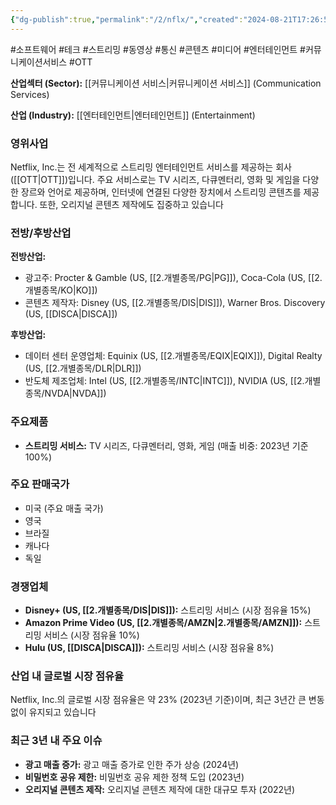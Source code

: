 ```yaml
---
{"dg-publish":true,"permalink":"/2/nflx/","created":"2024-08-21T17:26:56.547+09:00","updated":"2025-07-29T21:37:04.969+09:00"}
---
```


#소프트웨어 #테크 #스트리밍 #동영상 #통신 #콘텐츠 #미디어 #엔터테인먼트 #커뮤니케이션서비스 #OTT


**산업섹터 (Sector):** [[커뮤니케이션 서비스\|커뮤니케이션 서비스]] (Communication Services)  

**산업 (Industry):** [[엔터테인먼트\|엔터테인먼트]] (Entertainment)

### 영위사업

Netflix, Inc.는 전 세계적으로 스트리밍 엔터테인먼트 서비스를 제공하는 회사([[OTT\|OTT]])입니다. 주요 서비스로는 TV 시리즈, 다큐멘터리, 영화 및 게임을 다양한 장르와 언어로 제공하며, 인터넷에 연결된 다양한 장치에서 스트리밍 콘텐츠를 제공합니다. 또한, 오리지널 콘텐츠 제작에도 집중하고 있습니다

### 전방/후방산업

**전방산업:**

- 광고주: Procter & Gamble (US, [[2.개별종목/PG\|PG]]), Coca-Cola (US, [[2.개별종목/KO\|KO]])
- 콘텐츠 제작자: Disney (US, [[2.개별종목/DIS\|DIS]]), Warner Bros. Discovery (US, [[DISCA\|DISCA]])

**후방산업:**

- 데이터 센터 운영업체: Equinix (US, [[2.개별종목/EQIX\|EQIX]]), Digital Realty (US, [[2.개별종목/DLR\|DLR]])
- 반도체 제조업체: Intel (US, [[2.개별종목/INTC\|INTC]]), NVIDIA (US, [[2.개별종목/NVDA\|NVDA]])

### 주요제품

- **스트리밍 서비스:** TV 시리즈, 다큐멘터리, 영화, 게임 (매출 비중: 2023년 기준 100%)

### 주요 판매국가

- 미국 (주요 매출 국가)
- 영국
- 브라질
- 캐나다
- 독일

### 경쟁업체

- **Disney+ (US, [[2.개별종목/DIS\|DIS]]):** 스트리밍 서비스 (시장 점유율 15%)
- **Amazon Prime Video (US, [[2.개별종목/AMZN\|2.개별종목/AMZN]]):** 스트리밍 서비스 (시장 점유율 10%)
- **Hulu (US, [[DISCA\|DISCA]]):** 스트리밍 서비스 (시장 점유율 8%)

### 산업 내 글로벌 시장 점유율

Netflix, Inc.의 글로벌 시장 점유율은 약 23% (2023년 기준)이며, 최근 3년간 큰 변동 없이 유지되고 있습니다

### 최근 3년 내 주요 이슈

- **광고 매출 증가:** 광고 매출 증가로 인한 주가 상승 (2024년)
- **비밀번호 공유 제한:** 비밀번호 공유 제한 정책 도입 (2023년)
- **오리지널 콘텐츠 제작:** 오리지널 콘텐츠 제작에 대한 대규모 투자 (2022년)